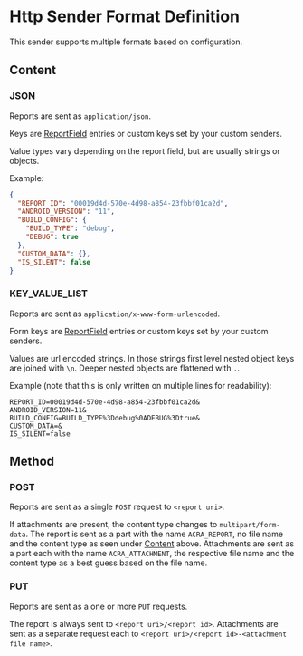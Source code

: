 # Http Sender Format Definition

This sender supports multiple formats based on configuration.

## Content

### JSON

Reports are sent as `application/json`.

Keys are [ReportField](http://www.acra.ch/javadoc/latest/acra/org.acra/-report-field/index.html) entries or custom keys set by your custom senders.

Value types vary depending on the report field, but are usually strings or objects.

Example:

```json
{
  "REPORT_ID": "00019d4d-570e-4d98-a854-23fbbf01ca2d",
  "ANDROID_VERSION": "11",
  "BUILD_CONFIG": {
    "BUILD_TYPE": "debug",
    "DEBUG": true
  },
  "CUSTOM_DATA": {},
  "IS_SILENT": false
}
```

### KEY_VALUE_LIST

Reports are sent as `application/x-www-form-urlencoded`.

Form keys are [ReportField](http://www.acra.ch/javadoc/latest/acra/org.acra/-report-field/index.html) entries or custom keys set by your custom senders.

Values are url encoded strings. In those strings first level nested object keys are joined with `\n`. Deeper nested objects are flattened with `.`.

Example (note that this is only written on multiple lines for readability):

```text
REPORT_ID=00019d4d-570e-4d98-a854-23fbbf01ca2d&
ANDROID_VERSION=11&
BUILD_CONFIG=BUILD_TYPE%3Ddebug%0ADEBUG%3Dtrue&
CUSTOM_DATA=&
IS_SILENT=false
```

## Method

### POST

Reports are sent as a single `POST` request to `<report uri>`.

If attachments are present, the content type changes to `multipart/form-data`. 
The report is sent as a part with the name `ACRA_REPORT`, no file name and the content type as seen under [Content](#Content) above. 
Attachments are sent as a part each with the name `ACRA_ATTACHMENT`, the respective file name and the content type as a best guess based on the file name.

### PUT

Reports are sent as a one or more `PUT` requests.

The report is always sent to `<report uri>/<report id>`.
Attachments are sent as a separate request each to `<report uri>/<report id>-<attachment file name>`.